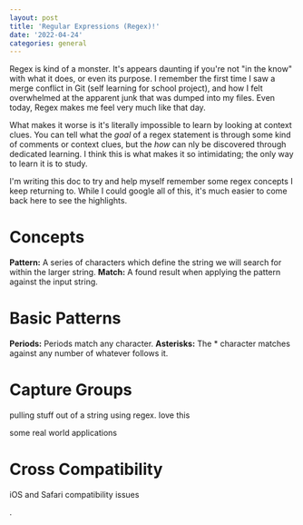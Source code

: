 ```yaml
---
layout: post
title: 'Regular Expressions (Regex)!'
date: '2022-04-24'
categories: general
---
```


Regex is kind of a monster. It's appears daunting if you're not "in the know" with what it does, or even its purpose. I remember the first time I saw a merge conflict in Git (self learning for school project), and how I felt overwhelmed at the apparent junk that was dumped into my files. Even today, Regex makes me feel very much like that day.

What makes it worse is it's literally impossible to learn by looking at context clues. You can tell what the *goal* of a regex statement is through some kind of comments or context clues, but the *how* can nly be discovered through dedicated learning. I think this is what makes it so intimidating; the only way to learn it is to study.

I'm writing this doc to try and help myself remember some regex concepts I keep returning to. While I could google all of this, it's much easier to come back here to see the highlights.

# Concepts

**Pattern:** A series of characters which define the string we will search for within the larger string.
**Match:** A found result when applying the pattern against the input string.

# Basic Patterns

**Periods:** Periods match any character.
**Asterisks:** The * character matches against any number of whatever follows it.


# Capture Groups

pulling stuff out of a string using regex.
love this

some real world applications



# Cross Compatibility

iOS and Safari compatibility issues

.
